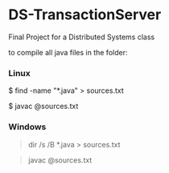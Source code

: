 # DS-TransactionServer
Final Project for a Distributed Systems class

to compile all java files in the folder:

### Linux
$ find -name "*.java" > sources.txt

$ javac @sources.txt

### Windows
> dir /s /B *.java > sources.txt

> javac @sources.txt
